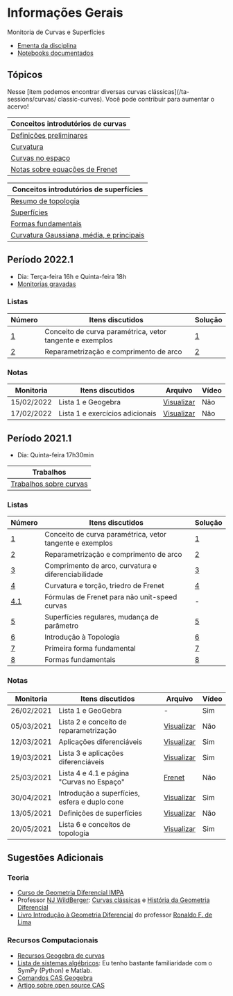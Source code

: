 # Informações Gerais

Monitoria de Curvas e Superfícies

- [Ementa da disciplina](/files/disciplines/curvas-superficies2021/Ementa_curvas_superficies.pdf)
- [Notebooks documentados](https://github.com/lucasmoschen/ta-sessions/tree/master/Curves_Surfaces/notebooks)

## Tópicos

Nesse [item podemos encontrar diversas curvas clássicas](/ta-sessions/curvas/
classic-curves). Você pode contribuir para aumentar o acervo! 

|Conceitos introdutórios de curvas|
|---|
|[Definições preliminares](/ta-sessions/curvas/first-definitions)|
|[Curvatura](/ta-sessions/curvas/curvature/curvature)|
|[Curvas no espaço](/ta-sessions/curvas/space-curves)|
|[Notas sobre equações de Frenet](/ta-sessions/curvas/notVes-frenet)|

|Conceitos introdutórios de superfícies|
|---|
|[Resumo de topologia](/ta-sessions/curvas/intro-topology)|
|[Superfícies](/ta-sessions/curvas/regular-surfaces)|
|[Formas fundamentais](/ta-sessions/curvas/fundamental-forms)|
|[Curvatura Gaussiana, média, e principais](/ta-sessions/curvas/surface-curvature)|

## Período 2022.1

- Dia: Terça-feira 16h e Quinta-feira 18h
- [Monitorias gravadas](https://gvmail-my.sharepoint.com/:f:/g/personal/b37214_fgv_edu_br/Emu7FCUe9LNPh-S4HihUsyUBKmQjTK5UW3OK7riWl4JpFg?e=yspRYF)

### Listas 

|Número|Itens discutidos|Solução|
|------|----------------|-------|
|[1](/files/disciplines/curvas-superficies2022/lista1.pdf)|Conceito de curva paramétrica, vetor tangente e exemplos|[1](/files/disciplines/curvas-superficies2022/solutions1.pdf)|
|[2](/files/disciplines/curvas-superficies2022/lista2.pdf)|Reparametrização e comprimento de arco|[2](/files/disciplines/curvas-superficies2022/solutions2.pdf)|

### Notas

|Monitoria|Itens discutidos|Arquivo|Vídeo|
|---------|----------------|-------|-----|
|15/02/2022|Lista 1 e Geogebra|[Visualizar](/files/disciplines/curvas-superficies2022/monitoria15-02-2022.pdf)|Não|
|17/02/2022|Lista 1 e exercícios adicionais|[Visualizar](/files/disciplines/curvas-superficies2022/monitoria17-02-2022.pdf)|Não|

## Período 2021.1

- Dia: Quinta-feira 17h30min

|Trabalhos|
|---------|
|[Trabalhos sobre curvas](/ta-sessions/curvas/assignments-a1)|

### Listas

|Número|Itens discutidos|Solução|
|------|----------------|-------|
|[1](/files/disciplines/curvas-superficies2021/lista1.pdf)|Conceito de curva paramétrica, vetor tangente e exemplos|[1](/ta-sessions/unavailable)|
|[2](/files/disciplines/curvas-superficies2021/lista2.pdf)|Reparametrização e comprimento de arco|[2](/ta-sessions/unavailable)|
|[3](/files/disciplines/curvas-superficies2021/lista3.pdf)|Comprimento de arco, curvatura e diferenciabilidade|[3](/ta-sessions/unavailable)|
|[4](/files/disciplines/curvas-superficies2021/lista4.pdf)|Curvatura e torção, triedro de Frenet|[4](/ta-sessions/unavailable)|
|[4.1](/files/disciplines/curvas-superficies2021/lista4-1.pdf)|Fórmulas de Frenet para não unit-speed curvas|-|
|[5](/files/disciplines/curvas-superficies2021/lista5.pdf)|Superfícies regulares, mudança de parâmetro|[5](/ta-sessions/unavailable)|
|[6](/files/disciplines/curvas-superficies2021/lista6.pdf)|Introdução à Topologia|[6](/ta-sessions/unavailable)|
|[7](/files/disciplines/curvas-superficies2021/lista7.pdf)|Primeira forma fundamental|[7](/ta-sessions/unavailable)|
|[8](/files/disciplines/curvas-superficies2021/lista8.pdf)|Formas fundamentais|[8](/ta-sessions/unavailable)|

### Notas

|Monitoria|Itens discutidos|Arquivo|Vídeo|
|---------|----------------|-------|-----|
|26/02/2021|Lista 1 e GeoGebra|-|Sim|
|05/03/2021|Lista 2 e conceito de reparametrização|[Visualizar](/files/disciplines/curvas-superficies2021/monitoria05-03-2021.pdf)|Não|
|12/03/2021|Aplicações diferenciáveis|[Visualizar](/files/disciplines/curvas-superficies2021/monitoria12-03-2021.pdf)|Sim|
|19/03/2021|Lista 3 e aplicações diferenciáveis|[Visualizar](/files/disciplines/curvas-superficies2021/monitoria19-03-2021.pdf)|Sim|
|25/03/2021|Lista 4 e 4.1 e página "Curvas no Espaço"|[Frenet](/ta-sessions/curvas/notes-frenet)|Não|
|30/04/2021|Introdução a superfícies, esfera e duplo cone|[Visualizar](/files/disciplines/curvas-superficies2021/monitoria30-04-2021.pdf)|Sim|
|13/05/2021|Definições de superfícies|[Visualizar](/files/disciplines/curvas-superficies2021/monitoria13-05-2021.pdf)|Não|
|20/05/2021|Lista 6 e conceitos de topologia|[Visualizar](/files/disciplines/curvas-superficies2021/monitoria20-05-2021.pdf)|Sim|
  
## Sugestões Adicionais 

### Teoria 

- [Curso de Geometria Diferencial IMPA](https://www.youtube.com/watch?v=bZiAkM6ab08)
- Professor [NJ WildBerger](https://njwildberger.com/): [Curvas
  clássicas](https://www.youtube.com/watch?v=_mvjOoTieTk) e [História da
  Geometria Diferencial](https://www.youtube.com/watch?v=6xgtMQ7WSzQ)
- [Livro Introdução à Geometria
  Diferencial](https://www.sbm.org.br/wp-content/uploads/2016/06/Introdu%C3%A7%C3%A3o-a-Geometria-Diferencial_Ronaldo-Freire-Lima.pdf)
  do professor [Ronaldo F. de Lima](https://www.ronaldofreiredelima.com/)

### Recursos Computacionais

- [Recursos Geogebra de curvas](https://www.geogebra.org/search/curves)
- [Lista de sistemas algébricos](https://en.wikipedia.org/wiki/List_of_computer_algebra_systems):
  Eu tenho bastante familiaridade com o SymPy (Python) e Matlab. 
- [Comandos CAS Geogebra](https://wiki.geogebra.org/en/CAS_Specific_Commands)
- [Artigo sobre open source CAS](https://lwn.net/Articles/710537/)

